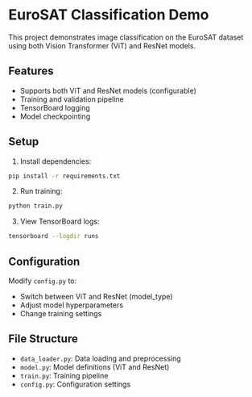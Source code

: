 # EuroSAT Classification Demo

This project demonstrates image classification on the EuroSAT dataset using both Vision Transformer (ViT) and ResNet models.

## Features
- Supports both ViT and ResNet models (configurable)
- Training and validation pipeline  
- TensorBoard logging
- Model checkpointing

## Setup
1. Install dependencies:
```bash
pip install -r requirements.txt
```

2. Run training:
```bash
python train.py
```

3. View TensorBoard logs:
```bash
tensorboard --logdir runs
```

## Configuration
Modify `config.py` to:
- Switch between ViT and ResNet (model_type)
- Adjust model hyperparameters
- Change training settings

## File Structure
- `data_loader.py`: Data loading and preprocessing
- `model.py`: Model definitions (ViT and ResNet)
- `train.py`: Training pipeline
- `config.py`: Configuration settings
